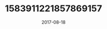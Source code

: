 ---
title: "1583911221857869157"
image: "2017-08-18 16.15.53 1583911221857869157_46248401"
date: "2017-08-18"
type: "photo"
---